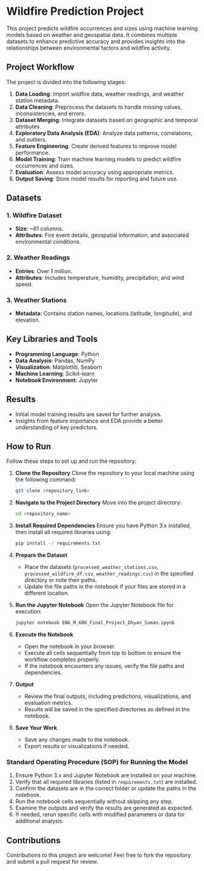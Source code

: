 
# Wildfire Prediction Project

This project predicts wildfire occurrences and sizes using machine learning models based on weather and geospatial data. It combines multiple datasets to enhance predictive accuracy and provides insights into the relationships between environmental factors and wildfire activity.

## Project Workflow

The project is divided into the following stages:
1. **Data Loading**: Import wildfire data, weather readings, and weather station metadata.
2. **Data Cleaning**: Preprocess the datasets to handle missing values, inconsistencies, and errors.
3. **Dataset Merging**: Integrate datasets based on geographic and temporal attributes.
4. **Exploratory Data Analysis (EDA)**: Analyze data patterns, correlations, and outliers.
5. **Feature Engineering**: Create derived features to improve model performance.
6. **Model Training**: Train machine learning models to predict wildfire occurrences and sizes.
7. **Evaluation**: Assess model accuracy using appropriate metrics.
8. **Output Saving**: Store model results for reporting and future use.

## Datasets

### 1. **Wildfire Dataset**
- **Size**: ~61 columns.
- **Attributes**: Fire event details, geospatial information, and associated environmental conditions.

### 2. **Weather Readings**
- **Entries**: Over 1 million.
- **Attributes**: Includes temperature, humidity, precipitation, and wind speed.

### 3. **Weather Stations**
- **Metadata**: Contains station names, locations (latitude, longitude), and elevation.

## Key Libraries and Tools

- **Programming Language**: Python
- **Data Analysis**: Pandas, NumPy
- **Visualization**: Matplotlib, Seaborn
- **Machine Learning**: Scikit-learn
- **Notebook Environment**: Jupyter

## Results

- Initial model training results are saved for further analysis.
- Insights from feature importance and EDA provide a better understanding of key predictors.

## How to Run

Follow these steps to set up and run the repository:

1. **Clone the Repository**
   Clone the repository to your local machine using the following command:
   ```bash
   git clone <repository_link>
   ```

2. **Navigate to the Project Directory**
   Move into the project directory:
   ```bash
   cd <repository_name>
   ```

3. **Install Required Dependencies**
   Ensure you have Python 3.x installed, then install all required libraries using:
   ```bash
   pip install -r requirements.txt
   ```

4. **Prepare the Dataset**
   - Place the datasets (`processed_weather_stations.csv`, `processed_wildfire_df.csv`, `weather_readings.csv`) in the specified directory or note their paths.
   - Update the file paths in the notebook if your files are stored in a different location.

5. **Run the Jupyter Notebook**
   Open the Jupyter Notebook file for execution:
   ```bash
   jupyter notebook ENG_M_680_Final_Project_Dhyan_Suman.ipynb
   ```

6. **Execute the Notebook**
   - Open the notebook in your browser.
   - Execute all cells sequentially from top to bottom to ensure the workflow completes properly.
   - If the notebook encounters any issues, verify the file paths and dependencies.

7. **Output**
   - Review the final outputs, including predictions, visualizations, and evaluation metrics.
   - Results will be saved in the specified directories as defined in the notebook.

8. **Save Your Work**
   - Save any changes made to the notebook.
   - Export results or visualizations if needed.

### Standard Operating Procedure (SOP) for Running the Model

1. Ensure Python 3.x and Jupyter Notebook are installed on your machine.
2. Verify that all required libraries (listed in `requirements.txt`) are installed.
3. Confirm the datasets are in the correct folder or update the paths in the notebook.
4. Run the notebook cells sequentially without skipping any step.
5. Examine the outputs and verify the results are generated as expected.
6. If needed, rerun specific cells with modified parameters or data for additional analysis.

## Contributions

Contributions to this project are welcome! Feel free to fork the repository and submit a pull request for review.

